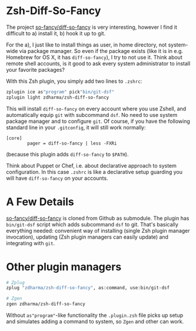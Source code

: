 # Zsh-Diff-So-Fancy

The project [so-fancy/diff-so-fancy](https://github.com/so-fancy/diff-so-fancy) is very
interesting, however I find it difficult to a) install it, b) hook it up to git.

For the a), I just like to install things as user, in home directory, not system-wide via
package manager. So even if the package exists (like it is in e.g. Homebrew for OS X, it
has `diff-so-fancy`), I try to not use it. Think about remote shell accounts, is it good
to ask every system administrator to install your favorite packages?

With this Zsh plugin, you simply add two lines to `.zshrc`:

```zsh
zplugin ice as"program" pick"bin/git-dsf"
zplugin light zdharma/zsh-diff-so-fancy
```

This will install `diff-so-fancy` on every account where you use Zshell, and automatically
equip `git` with subcommand `dsf`. No need to use system package manager and to configure
`git`. Of course, if you have the following standard line in your `.gitconfig`, it will
still work normally:

```
[core]
        pager = diff-so-fancy | less -FXRi
```

(because this plugin adds `diff-so-fancy` to `$PATH`).

Think about Puppet or Chef, i.e. about declarative approach to system configuration.
In this case `.zshrc` is like a declarative setup guarding you will have `diff-so-fancy`
on your accounts.

# A Few Details

[so-fancy/diff-so-fancy](https://github.com/so-fancy/diff-so-fancy) is cloned from
Github as submodule. The plugin has `bin/git-dsf` script which adds subcommand `dsf`
to git. That's basically everything needed: convenient way of installing (single Zsh
plugin manager invocation), updating (Zsh plugin managers can easily update) and
integrating with `git`.

# Other plugin managers

```zsh
# Zplug
zplug "zdharma/zsh-diff-so-fancy", as:command, use:bin/git-dsf

# Zgen
zgen zdharma/zsh-diff-so-fancy
```

Without `as"program"`-like functionality the `.plugin.zsh` file picks up setup
and simulates adding a command to system, so `Zgen` and other can work.
